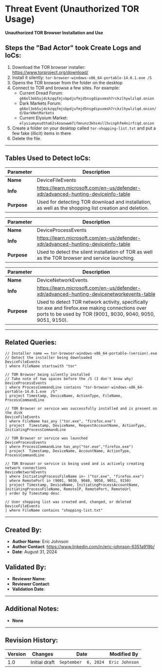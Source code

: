 # Threat Event (Unauthorized TOR Usage)
**Unauthorized TOR Browser Installation and Use**

## Steps the "Bad Actor" took Create Logs and IoCs:
1. Download the TOR browser installer: https://www.torproject.org/download/
2. Install it silently: ```tor-browser-windows-x86_64-portable-14.0.1.exe /S```
3. Opens the TOR browser from the folder on the desktop
4. Connect to TOR and browse a few sites. For example:
   - Current Dread Forum: ```g66ol3eb5ujdckzqqfmjsbpdjufmjd5nsgdipvxmsh7rckzlhywlzlqd.onion```
   - Dark Markets Forum: ```g66ol3eb5ujdckzqqfmjsbpdjufmjd5nsgdipvxmsh7rckzlhywlzlqd.onion/d/DarkNetMarkets```
   - Current Elysium Market: ```elysiumyeudtha62s4oaowwm7ifmnunz3khs4sllhvinphfm4nirfcqd.onion```
6. Create a folder on your desktop called ```tor-shopping-list.txt``` and put a few fake (illicit) items in there
7. Delete the file.

---

## Tables Used to Detect IoCs:
| **Parameter**       | **Description**                                                              |
|---------------------|------------------------------------------------------------------------------|
| **Name**| DeviceFileEvents|
| **Info**|https://learn.microsoft.com/en-us/defender-xdr/advanced-hunting-deviceinfo-table|
| **Purpose**| Used for detecting TOR download and installation, as well as the shopping list creation and deletion. |

| **Parameter**       | **Description**                                                              |
|---------------------|------------------------------------------------------------------------------|
| **Name**| DeviceProcessEvents|
| **Info**|https://learn.microsoft.com/en-us/defender-xdr/advanced-hunting-deviceinfo-table|
| **Purpose**| Used to detect the silent installation of TOR as well as the TOR browser and service launching.|

| **Parameter**       | **Description**                                                              |
|---------------------|------------------------------------------------------------------------------|
| **Name**| DeviceNetworkEvents|
| **Info**|https://learn.microsoft.com/en-us/defender-xdr/advanced-hunting-devicenetworkevents-table|
| **Purpose**| Used to detect TOR network activity, specifically tor.exe and firefox.exe making connections over ports to be used by TOR (9001, 9030, 9040, 9050, 9051, 9150).|

---

## Related Queries:
```kql
// Installer name == tor-browser-windows-x86_64-portable-(version).exe
// Detect the installer being downloaded
DeviceFileEvents
| where FileName startswith "tor"

// TOR Browser being silently installed
// Take note of two spaces before the /S (I don't know why)
DeviceProcessEvents
| where ProcessCommandLine contains "tor-browser-windows-x86_64-portable-14.0.1.exe  /S"
| project Timestamp, DeviceName, ActionType, FileName, ProcessCommandLine

// TOR Browser or service was successfully installed and is present on the disk
DeviceFileEvents
| where FileName has_any ("tor.exe", "firefox.exe")
| project  Timestamp, DeviceName, RequestAccountName, ActionType, InitiatingProcessCommandLine

// TOR Browser or service was launched
DeviceProcessEvents
| where ProcessCommandLine has_any("tor.exe","firefox.exe")
| project  Timestamp, DeviceName, AccountName, ActionType, ProcessCommandLine

// TOR Browser or service is being used and is actively creating network connections
DeviceNetworkEvents
| where InitiatingProcessFileName in~ ("tor.exe", "firefox.exe")
| where RemotePort in (9001, 9030, 9040, 9050, 9051, 9150)
| project Timestamp, DeviceName, InitiatingProcessAccountName, InitiatingProcessFileName, RemoteIP, RemotePort, RemoteUrl
| order by Timestamp desc

// User shopping list was created and, changed, or deleted
DeviceFileEvents
| where FileName contains "shopping-list.txt"
```

---

## Created By:
- **Author Name**: Eric Johnson
- **Author Contact**: https://www.linkedin.com/in/eric-johnson-6351a919b/
- **Date**: August 31, 2024

## Validated By:
- **Reviewer Name**: 
- **Reviewer Contact**: 
- **Validation Date**: 

---

## Additional Notes:
- **None**

---

## Revision History:
| **Version** | **Changes**                   | **Date**         | **Modified By**   |
|-------------|-------------------------------|------------------|-------------------|
| 1.0         | Initial draft                  | `September  6, 2024`  | `Eric Johnson`   
